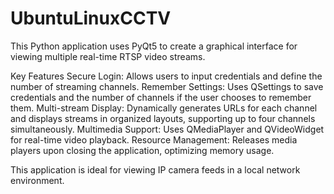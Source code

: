 # UbuntuLinuxCCTV
This Python application uses PyQt5 to create a graphical interface for viewing multiple real-time RTSP video streams.

Key Features
Secure Login: Allows users to input credentials and define the number of streaming channels.
Remember Settings: Uses QSettings to save credentials and the number of channels if the user chooses to remember them.
Multi-stream Display: Dynamically generates URLs for each channel and displays streams in organized layouts, supporting up to four channels simultaneously.
Multimedia Support: Uses QMediaPlayer and QVideoWidget for real-time video playback.
Resource Management: Releases media players upon closing the application, optimizing memory usage.

This application is ideal for viewing IP camera feeds in a local network environment.
